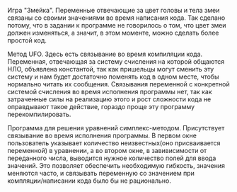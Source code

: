 Игра "Змейка". Переменные отвечающие за цвет головы и тела змеи связаны со своими значениями во время написания кода. Так сделано потому, что в задании к программе не говорилось о том, что цвет змеи должен изменяться, а значит, в этом моменте, можно сделать более простой код.

Метод UFO. Здесь есть связывание во время компиляции кода. Переменная, отвечающая за систему счисления на которой общаются НЛО, объявлена константой, так как пришельцы могут сменить эту систему и нам будет достаточно поменять код в одном месте, чтобы нормально читать их сообщения. Связывания переменной с конкретной системой счисления во время исполнения программы нет, так как затраченные силы на реализацию этого и рост сложности кода не оправдывают такое действие, гораздо проще эту программу перекомпилировать.

Программа для решения уравнений симплекс-методом. Присутствует связывание во время исполнения программы. В первом окне пользователь указывает количество неизвестных(оно присваивается переменной) в уравнении, а во втором окне, в завивисимости от переданного числа, выводится нужное количество полей для ввода значений. Это позволяет обеспечить необходимую гибкость, значения меняются часто, и связывать переменную со значением при компляции/написании кода было бы не рационально.